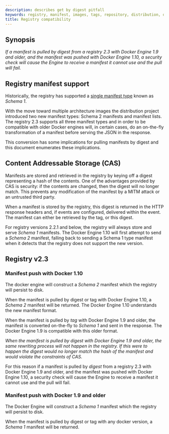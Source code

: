 ```yaml
---
description: describes get by digest pitfall
keywords: registry, manifest, images, tags, repository, distribution, digest
title: Registry compatibility
---
```

## Synopsis

*If a manifest is pulled by *digest* from a registry 2.3 with Docker Engine 1.9 and older, and the manifest was pushed with Docker Engine 1.10, a security check will cause the Engine to receive a manifest it cannot use and the pull will fail.*

## Registry manifest support

Historically, the registry has supported a [single manifest type](./spec/manifest-v2-1.md) known as *Schema 1*.

With the move toward multiple architecture images the distribution project introduced two new manifest types: Schema 2 manifests and manifest lists. The registry 2.3 supports all three manifest types and in order to be compatible with older Docker engines will, in certain cases, do an on-the-fly transformation of a manifest before serving the JSON in the response.

This conversion has some implications for pulling manifests by digest and this document enumerates these implications.

## Content Addressable Storage (CAS)

Manifests are stored and retrieved in the registry by keying off a digest representing a hash of the contents. One of the advantages provided by CAS is security: if the contents are changed, then the digest will no longer match. This prevents any modification of the manifest by a MITM attack or an untrusted third party.

When a manifest is stored by the registry, this digest is returned in the HTTP response headers and, if events are configured, delivered within the event. The manifest can either be retrieved by the tag, or this digest.

For registry versions 2.2.1 and below, the registry will always store and serve *Schema 1* manifests. The Docker Engine 1.10 will first attempt to send a *Schema 2* manifest, falling back to sending a Schema 1 type manifest when it detects that the registry does not support the new version.

## Registry v2.3

### Manifest push with Docker 1.10

The docker engine will construct a *Schema 2* manifest which the registry will persist to disk.

When the manifest is pulled by digest or tag with Docker Engine 1.10, a *Schema 2* manifest will be returned. The Docker Engine 1.10 understands the new manifest format.

When the manifest is pulled by *tag* with Docker Engine 1.9 and older, the manifest is converted on-the-fly to *Schema 1* and sent in the response. The Docker Engine 1.9 is compatible with this older format.

*When the manifest is pulled by *digest* with Docker Engine 1.9 and older, the same rewriting process will not happen in the registry. If this were to happen the digest would no longer match the hash of the manifest and would violate the constraints of CAS.*

For this reason if a manifest is pulled by *digest* from a registry 2.3 with Docker Engine 1.9 and older, and the manifest was pushed with Docker Engine 1.10, a security check will cause the Engine to receive a manifest it cannot use and the pull will fail.

### Manifest push with Docker 1.9 and older

The Docker Engine will construct a *Schema 1* manifest which the registry will persist to disk.

When the manifest is pulled by digest or tag with any docker version, a *Schema 1* manifest will be returned.